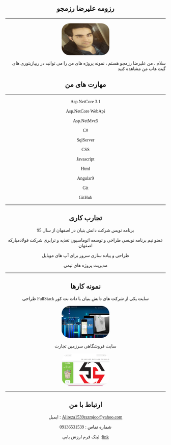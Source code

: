 
 <div style="text-align:center"><h2 dir="rtl" style="font-family:B Yekan">رزومه علیرضا رزمجو</h2></div>
 <hr style="width:100%"/>
 <div style="text-align:center"><img src="WhatsApp%20Image%202020-08-07%20at%2010.31.33%20PM.jpeg" alt="Girl in a jacket" width="150" height="100" style="border-radius: 25px;">
 <p  style="font-family:B Yekan;text-align:right">سلام ، من علیرضا رزمجو هستم ، نمونه پروژه های من را می توانید در ریپازیتوری های گیت هاب من مشاهده کنید</p>

</div>
 <div style="text-align:center"><h2 dir="rtl" style="font-family:B Yekan">مهارت های من</h2></div>
 <hr style="width:100%"/>
 <div style="text-align:center;font-family:B Yekan">
 <p>
    Asp.NetCore 3.1
 </p>
 <p>
    Asp.NetCore WebApi
 </p>
  <p>
   
 Asp.NetMvc5
 </p>
   <p>
   
  C# 
 </p>
  <p>
   
 SqlServer
 </p>
 <p>
   
  CSS
 </p>
 <p>
   
  Javascript
 </p>
  <p>
   
  Html
 </p>
  <p>
   
  Angular9
 </p>
   <p>
   
  Git
 </p>
   <p>
   
  GitHub

 </p> 

 </div>
 <hr style="width:100%"/>
 <div style="text-align:center"><h2 dir="rtl" style="font-family:B Yekan">تجارب کاری</h2></div>
 <div style="text-align:center;font-family:B Yekan">
   <p>
   
  برنامه نویس شرکت دانش بنیان در اصفهان از سال 95
 </p>
  <p>
   
  عضو تیم برنامه نویسی طراحی و توسعه اتوماسیون تغذیه و ترابری شرکت فولادمبارکه اصفهان
 </p>
   <p>
   
  طراحی و پیاده سازی سرور برای آپ های موبایل
 </p>
 
  <p>
   
  مدیریت پروژه های تیمی
 </p>
</div>
 <hr style="width:100%"/>
 <div style="text-align:center"><h2 dir="rtl" style="font-family:B Yekan">نمونه کارها</h2></div>
 <div style="text-align:center;font-family:B Yekan">
   <p>
   
  طراحی FullStack  سایت یکی از شرکت های دانش بنیان با دات نت کور
 </p>
 <div style="text-align:center"><img src="6.png" alt="Girl in a jacket" width="150" height="100" style="border-radius: 25px;"></div>
  <p>
   
 سایت فروشگاهی سرزمین تجارت
 </p>
 <div style="text-align:center"><img src="7.png" alt="Girl in a jacket" width="150" height="100" style="border-radius: 25px;"></div>
</div>
 <hr style="width:100%"/>
 <div style="text-align:center"><h2 dir="rtl" style="font-family:B Yekan">ارتباط با من</h2></div>
<div style="text-align:center;font-family:B Yekan">
   <p>
   
ایمیل : Alireza1539razmjoo@yahoo.com
 </p>
   <p>
شماره تماس : 09136531539
 </p>
 <p>
 لینک فرم ارزش یابی :<a href="XX_CV_CheckList_AR_3983 (1).pdf">link</a> 
 </p>
 </div>
